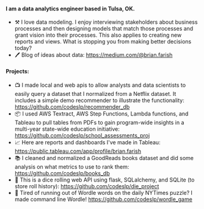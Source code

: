 #### I am a data analytics engineer based in Tulsa, OK.

- ⚒️ I love data modeling. I enjoy interviewing stakeholders about business processes and then designing models that match those processes and grant vision into their processes. This also applies to creating new reports and views. What is stopping you from making better decisions today?
- 🖊️ Blog of ideas about data:  https://medium.com/@brian.farish

#### Projects:
- 📺 I made local and web apis to allow analysts and data scientists to easily query a dataset that I normalized from a Netflix dataset. It includes a simple demo recommender to illustrate the functionality: https://github.com/codeslp/recommender_db
- 📦 I used AWS Textract, AWS Step Functions, Lambda functions, and Tableau to pull tables from PDFs to gain program-wide insights in a multi-year state-wide education initiative: https://github.com/codeslp/school_assessments_proj
- 📈 Here are reports and dashboards I've made in Tableau:  https://public.tableau.com/app/profile/brian.farish
- 📚 I cleaned and normalized a GoodReads books dataset and did some analysis on what metrics to use to rank them: https://github.com/codeslp/books_db
- 🎲 This is a dice rolling web API using flask, SQLalchemy, and SQLite (to store roll history):
https://github.com/codeslp/die_project
- 🧩 Tired of running out of Wordle words on the daily NYTimes puzzle? I made command line Wordle! https://github.com/codeslp/wordle_game
